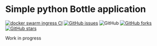 # Simple python Bottle application

[![docker swarm ingress CI](https://github.com/garutilorenzo/simple-bottlepy-application/actions/workflows/ci.yml/badge.svg)](https://github.com/garutilorenzo/simple-bottlepy-application/actions/workflows/ci.yml)
[![GitHub issues](https://img.shields.io/github/issues/garutilorenzo/simple-bottlepy-application)](https://github.com/garutilorenzo/simple-bottlepy-application/issues)
![GitHub](https://img.shields.io/github/license/garutilorenzo/simple-bottlepy-application)
[![GitHub forks](https://img.shields.io/github/forks/garutilorenzo/simple-bottlepy-application)](https://github.com/garutilorenzo/simple-bottlepy-application/network)
[![GitHub stars](https://img.shields.io/github/stars/garutilorenzo/simple-bottlepy-application)](https://github.com/garutilorenzo/simple-bottlepy-application/stargazers)

Work in progress